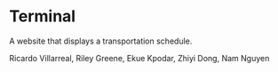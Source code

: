 # Terminal
A website that displays a transportation schedule.

Ricardo Villarreal, Riley Greene, Ekue Kpodar, Zhiyi Dong, Nam Nguyen
